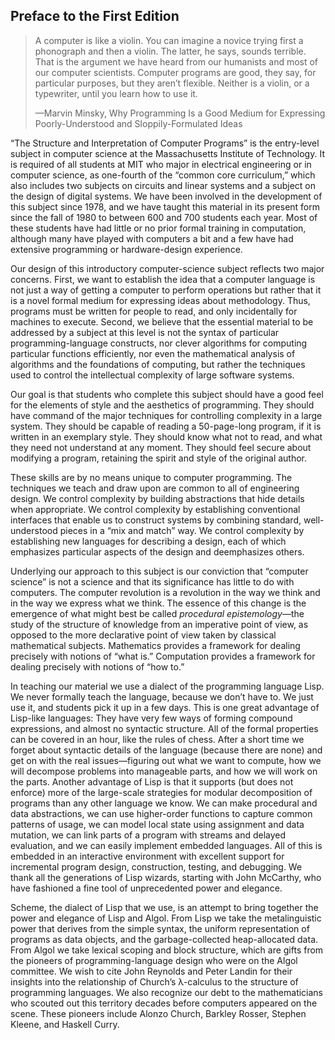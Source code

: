 ## Preface to the First Edition

> A computer is like a violin. You can imagine a novice trying first a
> phonograph and then a violin. The latter, he says, sounds terrible.
> That is the argument we have heard from our humanists and most of our
> computer scientists. Computer programs are good, they say, for
> particular purposes, but they aren’t flexible. Neither is a violin, or
> a typewriter, until you learn how to use it.
>
> —Marvin Minsky, Why Programming Is a Good Medium for Expressing
> Poorly-Understood and Sloppily-Formulated Ideas

“The Structure and Interpretation of Computer Programs” is the
entry-level subject in computer science at the Massachusetts Institute
of Technology. It is required of all students at MIT who major in
electrical engineering or in computer science, as one-fourth of the
“common core curriculum,” which also includes two subjects on circuits
and linear systems and a subject on the design of digital systems. We
have been involved in the development of this subject since 1978, and we
have taught this material in its present form since the fall of 1980 to
between 600 and 700 students each year. Most of these students have had
little or no prior formal training in computation, although many have
played with computers a bit and a few have had extensive programming or
hardware-design experience.

Our design of this introductory computer-science subject reflects two
major concerns. First, we want to establish the idea that a computer
language is not just a way of getting a computer to perform operations
but rather that it is a novel formal medium for expressing ideas about
methodology. Thus, programs must be written for people to read, and only
incidentally for machines to execute. Second, we believe that the
essential material to be addressed by a subject at this level is not the
syntax of particular programming-language constructs, nor clever
algorithms for computing particular functions efficiently, nor even the
mathematical analysis of algorithms and the foundations of computing,
but rather the techniques used to control the intellectual complexity of
large software systems.

Our goal is that students who complete this subject should have a good
feel for the elements of style and the aesthetics of programming. They
should have command of the major techniques for controlling complexity
in a large system. They should be capable of reading a 50-page-long
program, if it is written in an exemplary style. They should know what
not to read, and what they need not understand at any moment. They
should feel secure about modifying a program, retaining the spirit and
style of the original author.

These skills are by no means unique to computer programming. The
techniques we teach and draw upon are common to all of engineering
design. We control complexity by building abstractions that hide details
when appropriate. We control complexity by establishing conventional
interfaces that enable us to construct systems by combining standard,
well-understood pieces in a “mix and match” way. We control complexity
by establishing new languages for describing a design, each of which
emphasizes particular aspects of the design and deemphasizes others.

Underlying our approach to this subject is our conviction that “computer
science” is not a science and that its significance has little to do
with computers. The computer revolution is a revolution in the way we
think and in the way we express what we think. The essence of this
change is the emergence of what might best be called
_procedural
epistemology_—the study of the structure of knowledge from an imperative
point of view, as opposed to the more declarative point of view taken by
classical mathematical subjects. Mathematics provides a framework for
dealing precisely with notions of “what is.” Computation provides a
framework for dealing precisely with notions of “how to.”

In teaching our material we use a dialect of the programming language
Lisp. We never formally teach the language, because we don’t have to. We
just use it, and students pick it up in a few days. This is one great
advantage of Lisp-like languages: They have very few ways of forming
compound expressions, and almost no syntactic structure. All of the
formal properties can be covered in an hour, like the rules of chess.
After a short time we forget about syntactic details of the language
(because there are none) and get on with the real issues—figuring out
what we want to compute, how we will decompose problems into manageable
parts, and how we will work on the parts. Another advantage of Lisp is
that it supports (but does not enforce) more of the large-scale
strategies for modular decomposition of programs than any other language
we know. We can make procedural and data abstractions, we can use
higher-order functions to capture common patterns of usage, we can model
local state using assignment and data mutation, we can link parts of a
program with streams and delayed evaluation, and we can easily implement
embedded languages. All of this is embedded in an interactive
environment with excellent support for incremental program design,
construction, testing, and debugging. We thank all the generations of
Lisp wizards, starting with John McCarthy, who have fashioned a fine
tool of unprecedented power and elegance.

Scheme, the dialect of Lisp that we use, is an attempt to bring together
the power and elegance of Lisp and Algol. From Lisp we take the
metalinguistic power that derives from the simple syntax, the uniform
representation of programs as data objects, and the garbage-collected
heap-allocated data. From Algol we take lexical scoping and block
structure, which are gifts from the pioneers of programming-language
design who were on the Algol committee. We wish to cite John Reynolds
and Peter Landin for their insights into the relationship of Church’s
λ-calculus to the structure of programming languages. We also recognize
our debt to the mathematicians who scouted out this territory decades
before computers appeared on the scene. These pioneers include Alonzo
Church, Barkley Rosser, Stephen Kleene, and Haskell Curry.
